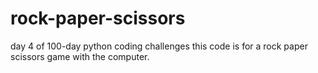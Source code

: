 # rock-paper-scissors
day 4 of 100-day python coding challenges
this code is for a rock paper scissors game with the computer.
